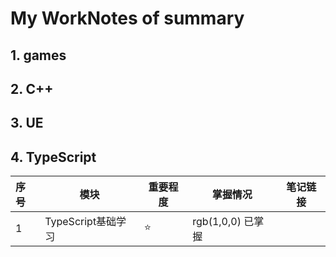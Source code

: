 # My WorkNotes of summary
## 1. games 
 
 
## 2. C++





## 3. UE

## 4. TypeScript


| 序号 | 模块 | 重要程度 | 掌握情况 | 笔记链接 |
| :--- | --- | --- | --- | --- |
| 1 | TypeScript基础学习 | :star: |rgb(1,0,0) 已掌握 |  |
